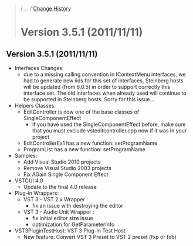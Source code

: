 >/ ... / [Change History](../Index.md)
>
># Version 3.5.1 (2011/11/11)

## Version 3.5.1 (2011/11/11)

- Interfaces Changes:
    - due to a missing calling convention in IContextMenu interfaces, we had to generate new iids for this set of interfaces, Steinberg hosts will be updated (from 6.0.5) in order to support correctly this interface set. The old interfaces when already used will continue to be supported in Steinberg hosts. Sorry for this issue...
- Helpers Classes:
    - EditController is now one of the base classes of SingleComponentEffect
        - If you have used the SingleComponentEffect before, make sure that you must exclude vsteditcontroller.cpp now if it was in your project
    - EditControllerEx1 has a new function: setProgramName
    - ProgramList has a new function: setProgramName
- Samples:
    - Add Visual Studio 2010 projects
    - Remove Visual Studio 2003 projects
    - Fix AGain Single Component Effect
- VSTGUI 4.0
    - Update to the final 4.0 release
- Plug-in Wrappers:
    - VST 3 - VST 2.x Wrapper :
        - fix an issue with destroying the editor
    - VST 3 - Audio Unit Wrapper :
        - fix initial editor size issue
        - optimization for GetParameterInfo
- VST3PluginTestHost: VST 3 Plug-in Test Host
    - New feature: Convert VST 3 Preset to VST 2 preset (fxp or fxb)
